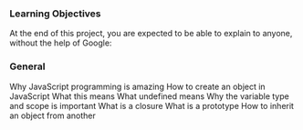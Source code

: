### Learning Objectives
At the end of this project, you are expected to be able to explain to anyone, without the help of Google:

### General
Why JavaScript programming is amazing
How to create an object in JavaScript
What this means
What undefined means
Why the variable type and scope is important
What is a closure
What is a prototype
How to inherit an object from another